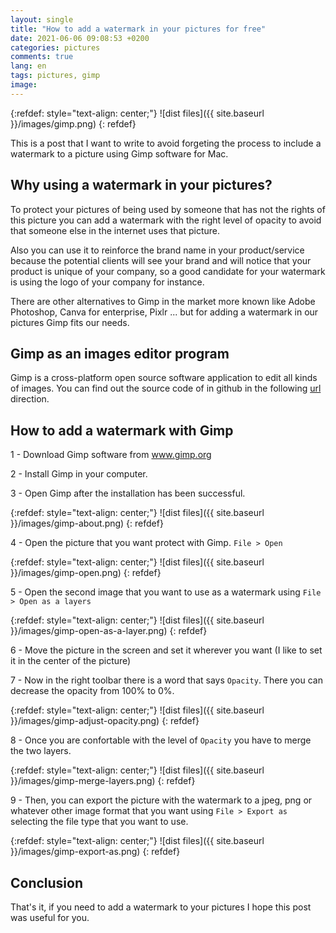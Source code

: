 ```yaml
---
layout: single
title: "How to add a watermark in your pictures for free"
date: 2021-06-06 09:08:53 +0200
categories: pictures
comments: true
lang: en
tags: pictures, gimp
image: 
---
```


{:refdef: style="text-align: center;"}
![dist files]({{ site.baseurl }}/images/gimp.png)
{: refdef}

This is a post that I want to write to avoid forgeting the process to include a watermark to a picture using Gimp software for Mac.

## Why using a watermark in your pictures?
To protect your pictures of being used by someone that has not the rights of this picture you can add a watermark with the right level of opacity to avoid that someone else in the internet uses that picture. 

Also you can use it to reinforce the brand name in your product/service because the potential clients will see your brand and will notice that your product is unique of your company, so a good candidate for your watermark is using the logo of your company for instance. 

There are other alternatives to Gimp in the market more known like Adobe Photoshop, Canva for enterprise, Pixlr ... but for adding a watermark in our pictures Gimp fits our needs.

## Gimp as an images editor program

Gimp is a cross-platform open source software application to edit all kinds of images. You can find out the source code of in github in the following <a href="https://github.com/GNOME/gimp">url</a> direction. 

## How to add a watermark with Gimp

1 - Download Gimp software from <a href="www.gimp.org">www.gimp.org</a>

2 - Install Gimp in your computer.

3 - Open Gimp after the installation has been successful.

{:refdef: style="text-align: center;"}
![dist files]({{ site.baseurl }}/images/gimp-about.png)
{: refdef}

4 - Open the picture that you want protect with Gimp. `File > Open`

{:refdef: style="text-align: center;"}
![dist files]({{ site.baseurl }}/images/gimp-open.png)
{: refdef}

5 - Open the second image that you want to use as a watermark using `File > Open as a layers`

{:refdef: style="text-align: center;"}
![dist files]({{ site.baseurl }}/images/gimp-open-as-a-layer.png)
{: refdef}

6 - Move the picture in the screen and set it wherever you want (I like to set it in the center of the picture) 

7 - Now in the right toolbar there is a word that says `Opacity`. There you can decrease the opacity from 100% to 0%.

{:refdef: style="text-align: center;"}
![dist files]({{ site.baseurl }}/images/gimp-adjust-opacity.png)
{: refdef}

8 - Once you are confortable with the level of `Opacity` you have to merge the two layers.

{:refdef: style="text-align: center;"}
![dist files]({{ site.baseurl }}/images/gimp-merge-layers.png)
{: refdef}

9 - Then, you can export the picture with the watermark to a jpeg, png or whatever other image format that you want using `File > Export as` selecting the file type that you want to use.  

{:refdef: style="text-align: center;"}
![dist files]({{ site.baseurl }}/images/gimp-export-as.png)
{: refdef}

## Conclusion

That's it, if you need to add a watermark to your pictures I hope this post was useful for you. 

